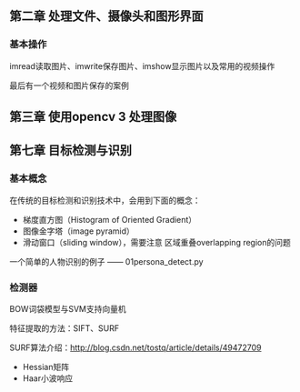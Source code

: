 
## 第二章 处理文件、摄像头和图形界面

### 基本操作
imread读取图片、imwrite保存图片、imshow显示图片以及常用的视频操作

最后有一个视频和图片保存的案例

## 第三章 使用opencv 3 处理图像


## 第七章 目标检测与识别

### 基本概念
在传统的目标检测和识别技术中，会用到下面的概念：

- 梯度直方图（Histogram of Oriented Gradient）
- 图像金字塔（image pyramid）
- 滑动窗口（sliding window），需要注意 区域重叠overlapping region的问题

一个简单的人物识别的例子 —— 01persona_detect.py

### 检测器

BOW词袋模型与SVM支持向量机

特征提取的方法：SIFT、SURF

SURF算法介绍：http://blog.csdn.net/tostq/article/details/49472709

- Hessian矩阵
- Haar小波响应
